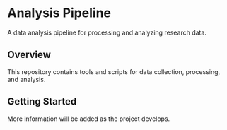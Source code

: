 # Analysis Pipeline

A data analysis pipeline for processing and analyzing research data.

## Overview

This repository contains tools and scripts for data collection, processing, and analysis.

## Getting Started

More information will be added as the project develops.
